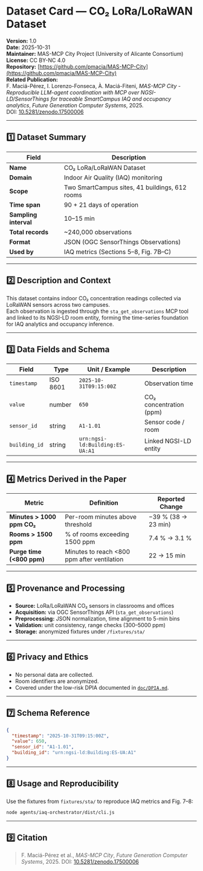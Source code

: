 # Dataset Card — CO₂ LoRa/LoRaWAN Dataset

**Version:** 1.0  
**Date:** 2025-10-31  
**Maintainer:** MAS-MCP City Project (University of Alicante Consortium)  
**License:** CC BY-NC 4.0  
**Repository:** [https://github.com/pmacia/MAS-MCP-City](https://github.com/pmacia/MAS-MCP-City)  
**Related Publication:**  
F. Maciá-Pérez, I. Lorenzo-Fonseca, À. Maciá-Fiteni, *MAS-MCP City - Reproducible LLM-agent coordination with MCP over NGSI-LD/SensorThings for traceable SmartCampus IAQ and occupancy analytics*, *Future Generation Computer Systems*, 2025.  
DOI: [10.5281/zenodo.17500006](https://doi.org/10.5281/zenodo.17500006)

---

## 1️⃣ Dataset Summary

| Field | Description |
|-------|--------------|
| **Name** | CO₂ LoRa/LoRaWAN Dataset |
| **Domain** | Indoor Air Quality (IAQ) monitoring |
| **Scope** | Two SmartCampus sites, 41 buildings, 612 rooms |
| **Time span** | 90 + 21 days of operation |
| **Sampling interval** | 10–15 min |
| **Total records** | ~240,000 observations |
| **Format** | JSON (OGC SensorThings Observations) |
| **Used by** | IAQ metrics (Sections 5–8, Fig. 7B–C) |

---

## 2️⃣ Description and Context

This dataset contains indoor CO₂ concentration readings collected via LoRaWAN sensors across two campuses.  
Each observation is ingested through the `sta_get_observations` MCP tool and linked to its NGSI-LD room entity, forming the time-series foundation for IAQ analytics and occupancy inference.

---

## 3️⃣ Data Fields and Schema

| Field | Type | Unit / Example | Description |
|--------|------|----------------|--------------|
| `timestamp` | ISO 8601 | `2025-10-31T09:15:00Z` | Observation time |
| `value` | number | `650` | CO₂ concentration (ppm) |
| `sensor_id` | string | `A1-1.01` | Sensor code / room |
| `building_id` | string | `urn:ngsi-ld:Building:ES-UA:A1` | Linked NGSI-LD entity |

---

## 4️⃣ Metrics Derived in the Paper

| Metric | Definition | Reported Change |
|---------|-------------|----------------|
| **Minutes > 1000 ppm CO₂** | Per-room minutes above threshold | −39 % (38 → 23 min) |
| **Rooms > 1500 ppm** | % of rooms exceeding 1500 ppm | 7.4 % → 3.1 % |
| **Purge time (<800 ppm)** | Minutes to reach <800 ppm after ventilation | 22 → 15 min |

---

## 5️⃣ Provenance and Processing

- **Source:** LoRa/LoRaWAN CO₂ sensors in classrooms and offices  
- **Acquisition:** via OGC SensorThings API (`sta_get_observations`)  
- **Preprocessing:** JSON normalization, time alignment to 5-min bins  
- **Validation:** unit consistency, range checks (300–5000 ppm)  
- **Storage:** anonymized fixtures under `/fixtures/sta/`

---

## 6️⃣ Privacy and Ethics

- No personal data are collected.  
- Room identifiers are anonymized.  
- Covered under the low-risk DPIA documented in [`doc/DPIA.md`](DPIA.md).  

---

## 7️⃣ Schema Reference

```json
{
  "timestamp": "2025-10-31T09:15:00Z",
  "value": 650,
  "sensor_id": "A1-1.01",
  "building_id": "urn:ngsi-ld:Building:ES-UA:A1"
}
```

---

## 8️⃣ Usage and Reproducibility

Use the fixtures from `fixtures/sta/` to reproduce IAQ metrics and Fig. 7–8:

```bash
node agents/iaq-orchestrator/dist/cli.js
```

---

## 9️⃣ Citation

> F. Maciá-Pérez et al., *MAS-MCP City*, *Future Generation Computer Systems*, 2025.
> DOI: [10.5281/zenodo.17500006](https://doi.org/10.5281/zenodo.17500006)

